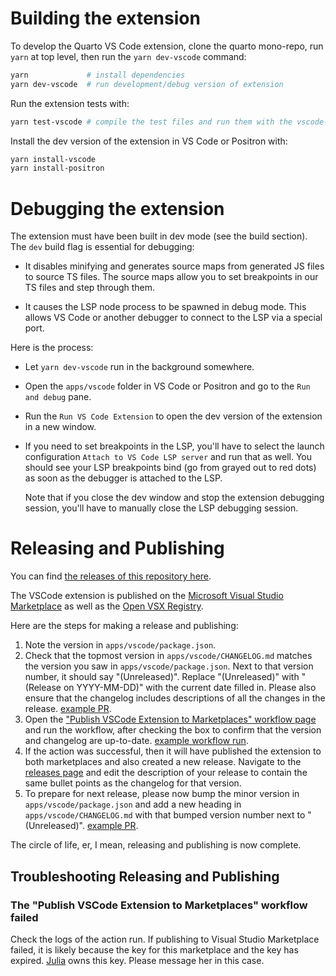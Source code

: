 # Building the extension

To develop the Quarto VS Code extension, clone the quarto mono-repo, run `yarn` at top level, then run the `yarn dev-vscode` command:

```sh
yarn             # install dependencies
yarn dev-vscode  # run development/debug version of extension
```

Run the extension tests with:

```sh
yarn test-vscode # compile the test files and run them with the vscode-test CLI
```

Install the dev version of the extension in VS Code or Positron with:

```sh
yarn install-vscode
yarn install-positron
```

# Debugging the extension

The extension must have been built in dev mode (see the build section). The `dev` build flag is essential for debugging:

- It disables minifying and generates source maps from generated JS files to source TS files. The source maps allow you to set breakpoints in our TS files and step through them.

- It causes the LSP node process to be spawned in debug mode. This allows VS Code or another debugger to connect to the LSP via a special port.

Here is the process:

- Let `yarn dev-vscode` run in the background somewhere.

- Open the `apps/vscode` folder in VS Code or Positron and go to the `Run and debug` pane.

- Run the `Run VS Code Extension` to open the dev version of the extension in a new window.

- If you need to set breakpoints in the LSP, you'll have to select the launch configuration `Attach to VS Code LSP server` and run that as well. You should see your LSP breakpoints bind (go from grayed out to red dots) as soon as the debugger is attached to the LSP.

  Note that if you close the dev window and stop the extension debugging session, you'll have to manually close the LSP debugging session.

# Releasing and Publishing

You can find [the releases of this repository here](https://github.com/quarto-dev/quarto/releases).

The VSCode extension is published on the [Microsoft Visual Studio Marketplace](https://marketplace.visualstudio.com/items?itemName=quarto.quarto) as well as the [Open VSX Registry](https://open-vsx.org/extension/quarto/quarto).

Here are the steps for making a release and publishing:

1. Note the version in `apps/vscode/package.json`.
2. Check that the topmost version in `apps/vscode/CHANGELOG.md` matches the version you saw in `apps/vscode/package.json`. Next to that version number, it should say "(Unreleased)". Replace "(Unreleased)" with "(Release on YYYY-MM-DD)" with the current date filled in. Please also ensure that the changelog includes descriptions of all the changes in the release. [example PR](https://github.com/quarto-dev/quarto/pull/794/files).
3. Open the ["Publish VSCode Extension to Marketplaces" workflow page](https://github.com/quarto-dev/quarto/actions/workflows/publish.yaml) and run the workflow, after checking the box to confirm that the version and changelog are up-to-date. [example workflow run](https://github.com/quarto-dev/quarto/actions/runs/17108094709/job/48522198389).
4. If the action was successful, then it will have published the extension to both marketplaces and also created a new release. Navigate to the [releases page](https://github.com/quarto-dev/quarto/releases) and edit the description of your release to contain the same bullet points as the changelog for that version.
5. To prepare for next release, please now bump the minor version in `apps/vscode/package.json` and add a new heading in `apps/vscode/CHANGELOG.md` with that bumped version number next to "(Unreleased)". [example PR](https://github.com/quarto-dev/quarto/pull/795/files).

The circle of life, er, I mean, releasing and publishing is now complete.

## Troubleshooting Releasing and Publishing

### The "Publish VSCode Extension to Marketplaces" workflow failed
Check the logs of the action run. If publishing to Visual Studio Marketplace failed, it is likely because the key for this marketplace and the key has expired. [Julia](https://github.com/juliasilge) owns this key. Please message her in this case.
